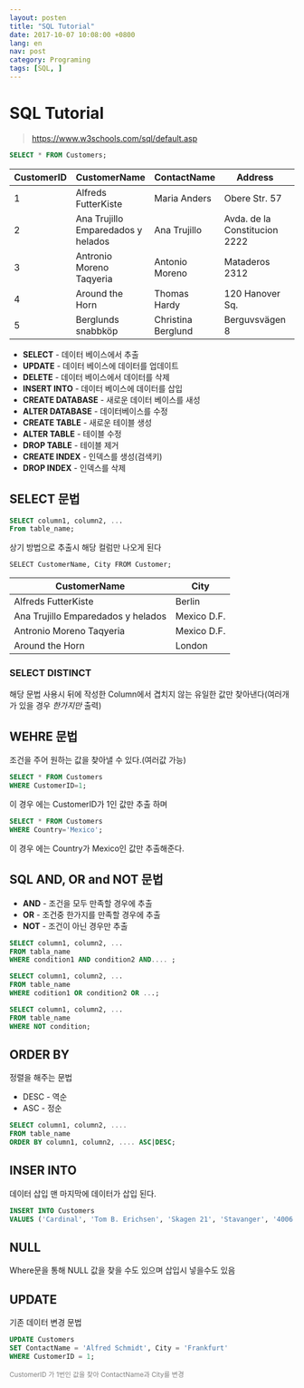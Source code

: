 ```yaml
---
layout: posten
title: "SQL Tutorial"
date: 2017-10-07 10:08:00 +0800
lang: en
nav: post
category: Programing
tags: [SQL, ]
---
```


# SQL Tutorial

> https://www.w3schools.com/sql/default.asp


```sql
SELECT * FROM Customers;
```

CustomerID | CustomerName| ContactName| Address | City|PostalCode|Country
-----------|-------------|------------|---------|-----|----------|-------
1|Alfreds FutterKiste|Maria Anders|Obere Str. 57|Berlin|12209|Germany
2|Ana Trujillo Emparedados y helados| Ana Trujillo|Avda. de la Constitucion 2222|Mexico D.F.|05021|Mexico
3|Antronio Moreno Taqyeria|Antonio Moreno| Mataderos 2312|Mexico D.F.|05023|Mexico
4|Around the Horn|Thomas Hardy|120 Hanover Sq.| London | WA1 1DP | UK
5|Berglunds snabbköp | Christina Berglund |Berguvsvägen 8|Luleå|S-958 22|Sweden



- **SELECT** - 데이터 베이스에서 추출
- **UPDATE** - 데이터 베이스에 데이터를 업데이트
- **DELETE** - 데이터 베이스에서 데이터를 삭제
- **INSERT INTO** - 데이터 베이스에 데이터를 삽입
- **CREATE DATABASE** - 새로운 데이터 베이스를 새성
- **ALTER DATABASE** - 데이터베이스를 수정
- **CREATE TABLE** - 새로운 테이블 생성
- **ALTER TABLE** - 테이블 수정
- **DROP TABLE** - 테이블 제거
- **CREATE INDEX** - 인덱스를 생성(검색키)
- **DROP INDEX** - 인덱스를 삭제


## SELECT 문법

```SQL
SELECT column1, column2, ...
From table_name;
```
상기 방법으로 추출시 해당 컬럼만 나오게 된다
```
SELECT CustomerName, City FROM Customer;
```


CustomerName | City
-------------|-----
Alfreds FutterKiste| Berlin
Ana Trujillo Emparedados y helados| Mexico D.F.
Antronio Moreno Taqyeria|Mexico D.F.
Around the Horn| London


### SELECT DISTINCT
해당 문법 사용시 뒤에 작성한 Column에서 겹치지 않는 유일한 값만 찾아낸다(여러개가 있을 경우 *한가지만* 출력)


## WEHRE 문법
조건을 주어 원하는 값을 찾아낼 수 있다.(여러값 가능)

```SQL
SELECT * FROM Customers
WHERE CustomerID=1;
```
이 경우 에는 CustomerID가 1인 값만 추출 하며

```SQL
SELECT * FROM Customers
WHERE Country='Mexico';
```
이 경우 에는 Country가 Mexico인 값만 추출해준다.



## SQL AND, OR and NOT 문법

- **AND** - 조건을 모두 만족할 경우에 추출
- **OR** - 조건중 한가지를 만족할 경우에 추출
- **NOT** - 조건이 아닌 경우만 추출


```SQL
SELECT column1, column2, ...
FROM tabla_name
WHERE condition1 AND condition2 AND.... ;
```

```SQL
SELECT column1, column2, ...
FROM table_name
WHERE codition1 OR condition2 OR ...;
```
```SQL
SELECT column1, column2, ...
FROM table_name
WHERE NOT condition;
```

## ORDER BY
정렬을 해주는 문법

- DESC - 역순
- ASC - 정순

```SQL
SELECT column1, column2, ....
FROM table_name
ORDER BY column1, column2, .... ASC|DESC;
```

## INSER INTO
데이터 삽입
맨 마지막에 데이터가 삽입 된다.
```SQL
INSERT INTO Customers
VALUES ('Cardinal', 'Tom B. Erichsen', 'Skagen 21', 'Stavanger', '4006', 'Norway');
```
## NULL
Where문을 통해 NULL 값을 찾을 수도 있으며 삽입시 넣을수도 있음

## UPDATE
기존 데이터 변경 문법

```SQL
UPDATE Customers
SET ContactName = 'Alfred Schmidt', City = 'Frankfurt'
WHERE CustomerID = 1;
```
<small style='color: gray;'>CustomerID 가 1번인 값을 찾아 ContactName과 City를 변경</small>
